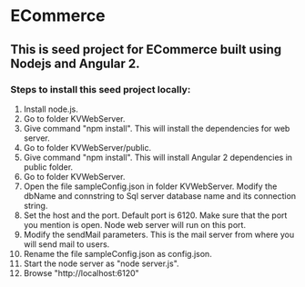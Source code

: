 # ECommerce
## This is seed project for ECommerce built using Nodejs and Angular 2.  
### Steps to install this seed project locally:  
1. Install node.js.  
2. Go to folder KVWebServer.  
3. Give command "npm install". This will install the dependencies for web server.  
4. Go to folder KVWebServer/public.  
5. Give command "npm install". This will install Angular 2 dependencies in public folder.  
6. Go to folder KVWebServer.  
7. Open the file sampleConfig.json in folder KVWebServer. Modify the dbName and connstring to Sql server database name and its connection string.
8. Set the host and the port. Default port is 6120. Make sure that the port you mention is open. Node web server will run on this port.  
9. Modify the sendMail parameters. This is the mail server from where you will send mail to users.  
10. Rename the file sampleConfig.json as config.json.
11. Start the node server as "node server.js".  
12. Browse "http://localhost:6120"  
